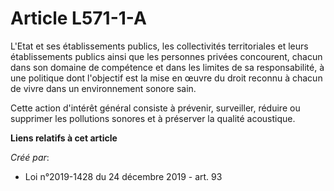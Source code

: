 # Article L571-1-A 

L'Etat et ses établissements publics, les collectivités territoriales et leurs établissements publics ainsi que les personnes
privées concourent, chacun dans son domaine de compétence et dans les limites de sa responsabilité, à une politique dont
l'objectif est la mise en œuvre du droit reconnu à chacun de vivre dans un environnement sonore sain.

Cette action d'intérêt général consiste à prévenir, surveiller, réduire ou supprimer les pollutions sonores et à préserver la
qualité acoustique.

**Liens relatifs à cet article**

_Créé par_:

  - Loi n°2019-1428 du 24 décembre 2019 - art. 93

